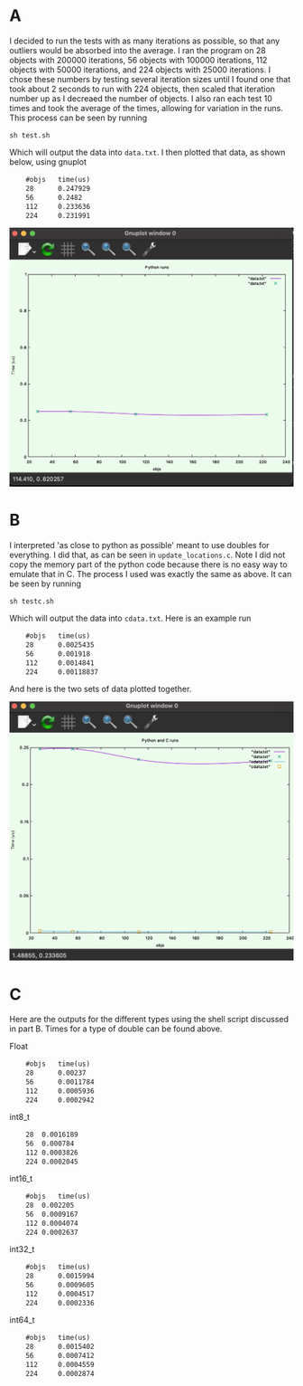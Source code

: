 <!-- '''
    set xlabel "objs"\
    set ylabel "Time (us)"\
    set title "Python update_locations\
    set yrange [0:1]\
    f(x) = m*x + b\
    fit f(x) 'data.txt' using 1:2 via m,b\
    plot "data.txt" smooth csplines, "data.txt" with points\
''' -->

# A
    
I decided to run the tests with as many iterations as possible, so that any outliers would be absorbed into the average. I ran the program on  28 objects with 200000 iterations, 56 objects with 100000 iterations, 112 objects  with 50000 iterations, and 224 objects with 25000 iterations. I chose these numbers by testing several iteration sizes until I found one that took about 2 seconds to run with 224 objects, then scaled that iteration number up as I decreaed the number of objects. I also ran each test 10 times and took the average of the times, allowing for variation in the runs. This process can be seen by running

    sh test.sh

Which will output the data into `data.txt`. I then plotted that data, as shown below, using gnuplot

```
    #objs   time(us)
    28      0.247929	 
    56      0.2482	 
    112 	0.233636	 
    224	    0.231991	 
 ```
![This is an image](imageA.png)

# B

I interpreted 'as close to python as possible' meant to use doubles for everything. I did that, as can be seen in `update_locations.c`. Note I did not copy the memory part of the python code because there is no easy way to emulate that in C. The process I used was exactly the same as above. It can be seen by running

    sh testc.sh

Which will output the data into `cdata.txt`. Here is an example run
```
    #objs   time(us)
    28	    0.0025435	 
    56	    0.001918	 
    112	    0.0014841	 
    224	    0.00118837	 
```

And here is the two sets of data plotted together.

![This is an image](imageB.png)

# C

Here are the outputs for the different types using the shell script discussed in part B. Times for a type of double can be found above.

Float
```
    #objs   time(us)
    28	    0.00237	 
    56	    0.0011784	 
    112	    0.0005936	 
    224	    0.0002942	
 ```

int8_t
```
    28	0.0016189	 
    56	0.000784	 
    112	0.0003826	 
    224	0.0002045	
 ```

int16_t
```
    #objs   time(us)
    28	0.002205	 
    56	0.0009167	 
    112	0.0004074	 
    224	0.0002637	 
 ```

int32_t

```
    #objs   time(us)
    28	    0.0015994	 
    56	    0.0009605	 
    112 	0.0004517	 
    224	    0.0002336	 
 ```


int64_t
```
    #objs   time(us)
    28	    0.0015402	 
    56	    0.0007412	 
    112	    0.0004559	 
    224	    0.0002874	
    
  ```
